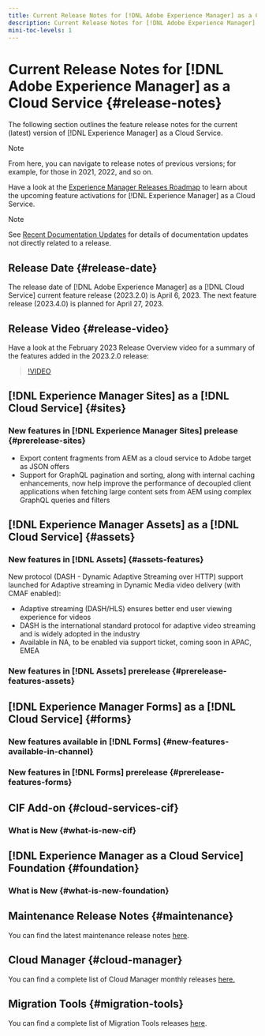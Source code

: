 ```yaml
---
title: Current Release Notes for [!DNL Adobe Experience Manager] as a Cloud Service.
description: Current Release Notes for [!DNL Adobe Experience Manager] as a Cloud Service.
mini-toc-levels: 1
---
```


# Current Release Notes for [!DNL Adobe Experience Manager] as a Cloud Service {#release-notes}

The following section outlines the feature release notes for the current (latest) version of [!DNL Experience Manager] as a Cloud Service.

>[!NOTE]
>
>From here, you can navigate to release notes of previous versions; for example, for those in 2021, 2022, and so on.
>
>Have a look at the [Experience Manager Releases Roadmap](https://experienceleague.adobe.com/docs/experience-manager-release-information/aem-release-updates/update-releases-roadmap.html) to learn about the upcoming feature activations for [!DNL Experience Manager] as a Cloud Service. 

>[!NOTE]
>
>See [Recent Documentation Updates](https://experienceleague.adobe.com/docs/experience-manager-release-information/aem-release-updates/doc-updates/documentation-updates.html) for details of documentation updates not directly related to a release.

## Release Date {#release-date}

The release date of [!DNL Adobe Experience Manager] as a [!DNL Cloud Service] current feature release (2023.2.0) is April 6, 2023. The next feature release (2023.4.0) is planned for April 27, 2023.

## Release Video {#release-video}

Have a look at the February 2023 Release Overview video for a summary of the features added in the 2023.2.0 release:

>[!VIDEO](https://video.tv.adobe.com/v/3416885/?quality=12)

## [!DNL Experience Manager Sites] as a [!DNL Cloud Service] {#sites}

### New features in [!DNL Experience Manager Sites] prelease {#prerelease-sites}

* Export content fragments from AEM as a cloud service to Adobe target as JSON offers
* Support for GraphQL pagination and sorting, along with internal caching enhancements, now help improve the performance of decoupled client applications when fetching large content sets from AEM using complex GraphQL queries and filters

## [!DNL Experience Manager Assets] as a [!DNL Cloud Service] {#assets}

### New features in [!DNL Assets] {#assets-features}

New protocol (DASH - Dynamic Adaptive Streaming over HTTP) support launched for Adaptive streaming in Dynamic Media video delivery (with CMAF enabled):
* Adaptive streaming (DASH/HLS) ensures better end user viewing experience for videos
* DASH is the international standard protocol for adaptive video streaming and is widely adopted in the industry
* Available in NA, to be enabled via support ticket, coming soon in APAC, EMEA

### New features in [!DNL Assets] prerelease {#prerelease-features-assets}


## [!DNL Experience Manager Forms] as a [!DNL Cloud Service] {#forms}

### New features available in [!DNL Forms] {#new-features-available-in-channel}

### New features in [!DNL Forms] prerelease {#prerelease-features-forms}


## CIF Add-on {#cloud-services-cif}

### What is New {#what-is-new-cif}


## [!DNL Experience Manager as a Cloud Service] Foundation {#foundation}

### What is New {#what-is-new-foundation}


## Maintenance Release Notes {#maintenance}

You can find the latest maintenance release notes [here](/help/release-notes/maintenance/latest.md).

## Cloud Manager {#cloud-manager}

You can find a complete list of Cloud Manager monthly releases [here.](/help/implementing/cloud-manager/release-notes/current.md)

## Migration Tools {#migration-tools}

You can find a complete list of Migration Tools releases [here](/help/journey-migration/release-notes/release-notes-migration-tools-current.md).

